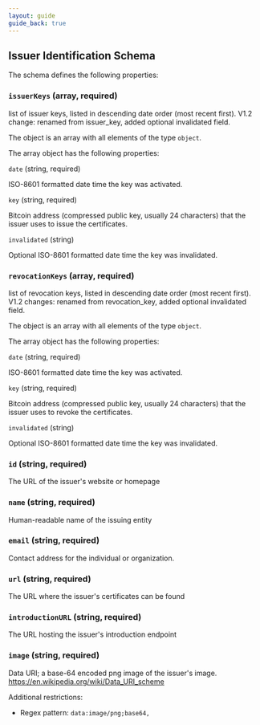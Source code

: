 ```yaml
---
layout: guide
guide_back: true
---
```


## Issuer Identification Schema

The schema defines the following properties:

### `issuerKeys` (array, required)

list of issuer keys, listed in descending date order (most recent first). V1.2 change: renamed from issuer_key, added optional invalidated field.

The object is an array with all elements of the type `object`.

The array object has the following properties:

`date` (string, required)

ISO-8601 formatted date time the key was activated.

`key` (string, required)

Bitcoin address (compressed public key, usually 24 characters) that the issuer uses to issue the certificates.

`invalidated` (string)

Optional ISO-8601 formatted date time the key was invalidated.

### `revocationKeys` (array, required)

list of revocation keys, listed in descending date order (most recent first). V1.2 changes: renamed from revocation_key, added optional invalidated field.

The object is an array with all elements of the type `object`.

The array object has the following properties:

`date` (string, required)

ISO-8601 formatted date time the key was activated.

`key` (string, required)

Bitcoin address (compressed public key, usually 24 characters) that the issuer uses to revoke the certificates.

`invalidated` (string)

Optional ISO-8601 formatted date time the key was invalidated.

### `id` (string, required)

The URL of the issuer's website or homepage

### `name` (string, required)

Human-readable name of the issuing entity

### `email` (string, required)

Contact address for the individual or organization.

### `url` (string, required)

The URL where the issuer's certificates can be found

### `introductionURL` (string, required)

The URL hosting the issuer's introduction endpoint

### `image` (string, required)

Data URI; a base-64 encoded png image of the issuer's image. https://en.wikipedia.org/wiki/Data_URI_scheme

Additional restrictions:

* Regex pattern: `data:image/png;base64,`